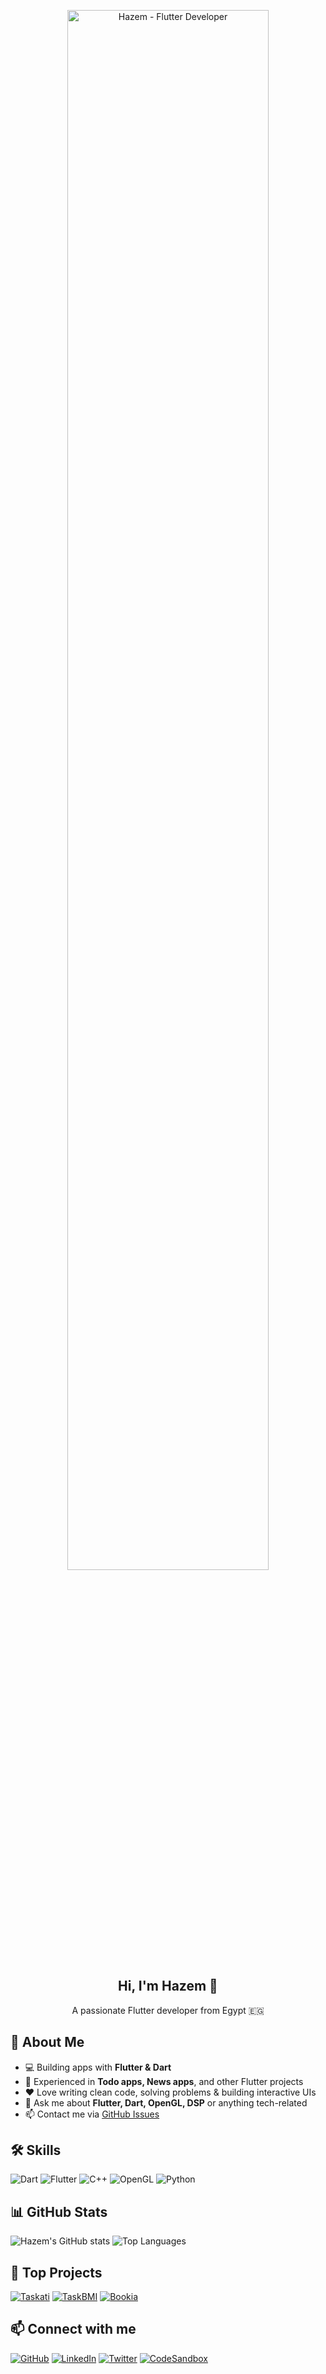 <p align="center">
  <img width="80%" src="https://raw.githubusercontent.com/hazemmahmoudfathy/Flutter-Repo/main/assets/gh-readme-header.png" alt="Hazem - Flutter Developer">
</p>

<h2 align="center">Hi, I'm Hazem 👋</h2>
<p align="center">A passionate Flutter developer from Egypt 🇪🇬</p>

## 🚀 About Me
- 💻 Building apps with **Flutter & Dart**  
- 📱 Experienced in **Todo apps, News apps**, and other Flutter projects  
- ❤️ Love writing clean code, solving problems & building interactive UIs  
- 💬 Ask me about **Flutter, Dart, OpenGL, DSP** or anything tech-related  
- 📫 Contact me via [GitHub Issues](https://github.com/hazemmahmoudfathy/issues)

## 🛠 Skills
![Dart](https://img.shields.io/badge/Dart-0175C2?style=for-the-badge&logo=dart&logoColor=white)
![Flutter](https://img.shields.io/badge/Flutter-02569B?style=for-the-badge&logo=flutter&logoColor=white)
![C++](https://img.shields.io/badge/C++-00599C?style=for-the-badge&logo=c%2B%2B&logoColor=white)
![OpenGL](https://img.shields.io/badge/OpenGL-5586A4?style=for-the-badge&logo=opengl&logoColor=white)
![Python](https://img.shields.io/badge/Python-3776AB?style=for-the-badge&logo=python&logoColor=white)

## 📊 GitHub Stats
![Hazem's GitHub stats](https://github-readme-stats.vercel.app/api?username=hazemmahmoudf&show_icons=true&theme=radical)
![Top Languages](https://github-readme-stats.vercel.app/api/top-langs/?username=hazemmahmoudf&layout=compact&theme=radical)

## 📂 Top Projects
[![Taskati](https://github-readme-stats.vercel.app/api/pin/?username=hazemmahmoudf&repo=taskati&theme=radical)](https://github.com/hazemmahmoudf/taskati)
[![TaskBMI](https://github-readme-stats.vercel.app/api/pin/?username=hazemmahmoudf&repo=taskbmi&theme=radical)](https://github.com/hazemmahmoudf/taskbmi)
[![Bookia](https://github-readme-stats.vercel.app/api/pin/?username=hazemmahmoudf&repo=bookia&theme=radical)](https://github.com/hazemmahmoudf/bookia)

## 📫 Connect with me
[![GitHub](https://img.shields.io/badge/GitHub-100000?style=for-the-badge&logo=github&logoColor=white)](https://github.com/hazemmahmoudf)
[![LinkedIn](https://img.shields.io/badge/LinkedIn-0077B5?style=for-the-badge&logo=linkedin&logoColor=white)](https://www.linkedin.com/in/hazem-mahmoud-443ba7363)
[![Twitter](https://img.shields.io/badge/Twitter-1DA1F2?style=for-the-badge&logo=twitter&logoColor=white)](https://twitter.com/your-twitter)
[![CodeSandbox](https://img.shields.io/badge/CodeSandbox-000000?style=for-the-badge&logo=CodeSandbox&logoColor=white)](https://codesandbox.io/u/hazemmahmoudfathy)
